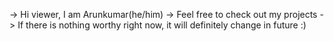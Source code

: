 -> Hi viewer, I am Arunkumar(he/him)
-> Feel free to check out my projects
-> If there is nothing worthy right now, it will definitely change in future :)

<!---
arun-kumar-24/arun-kumar-24 is a ✨ special ✨ repository because its `README.md` (this file) appears on your GitHub profile.
You can click the Preview link to take a look at your changes.
--->
